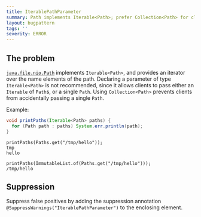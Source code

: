 ```yaml
---
title: IterablePathParameter
summary: Path implements Iterable<Path>; prefer Collection<Path> for clarity
layout: bugpattern
tags: ''
severity: ERROR
---
```


<!--
*** AUTO-GENERATED, DO NOT MODIFY ***
To make changes, edit the @BugPattern annotation or the explanation in docs/bugpattern.
-->

## The problem
[`java.file.nio.Path`] implements `Iterable<Path>`, and provides an iterator
over the name elements of the path. Declaring a parameter of type
`Iterable<Path>` is not recommended, since it allows clients to pass either an
`Iterable` of `Path`s, or a single `Path`. Using `Collection<Path>` prevents
clients from accidentally passing a single `Path`.

[`java.file.nio.Path`]: https://docs.oracle.com/javase/8/docs/api/java/nio/file/Path.html

Example:

```java
void printPaths(Iterable<Path> paths) {
  for (Path path : paths) System.err.println(path);
}
```

```
printPaths(Paths.get("/tmp/hello"));
tmp
hello
```

```
printPaths(ImmutableList.of(Paths.get("/tmp/hello")));
/tmp/hello
```

## Suppression
Suppress false positives by adding the suppression annotation `@SuppressWarnings("IterablePathParameter")` to the enclosing element.
